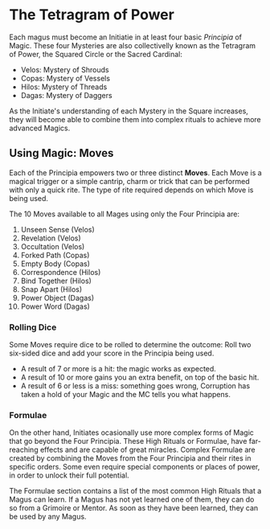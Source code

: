 # The Tetragram of Power

Each magus must become an Initiatie in at least four basic _Principia_ of Magic. 
These four Mysteries are also collectivelly known as the Tetragram of Power, the Squared Circle or the Sacred Cardinal:

- Velos: Mystery of Shrouds
- Copas: Mystery of Vessels
- Hilos: Mystery of Threads 
- Dagas: Mystery of Daggers

As the Initiate's understanding of each Mystery in the Square increases, they will become able to combine them into complex rituals to achieve more advanced Magics.


## Using Magic: Moves

Each of the Principia empowers two or three distinct __Moves__. 
Each Move is a magical trigger or a simple cantrip, charm or trick that can be performed with only a quick rite. 
The type of rite required depends on which Move is being used. 

The 10 Moves available to all Mages using only the Four Principia are:

1. Unseen Sense (Velos)
1. Revelation (Velos)
1. Occultation (Velos)
1. Forked Path (Copas)
1. Empty Body (Copas)
1. Correspondence (Hilos)
1. Bind Together (Hilos)
1. Snap Apart (Hilos)
1. Power Object (Dagas)
1. Power Word (Dagas)


### Rolling Dice

Some Moves require dice to be rolled to determine the outcome: Roll two six-sided dice and add your score in the Principia being used.

* A result of 7 or more is a hit: the magic works as expected. 
* A result of 10 or more gains you an extra benefit, on top of the basic hit.
* A result of 6 or less is a miss: something goes wrong, Corruption has taken a hold of your Magic and the MC tells you what happens.


### Formulae

On the other hand, Initiates ocasionally use more complex forms of Magic that go beyond the Four Principia. 
These High Rituals or Formulae, have far-reaching effects and are capable of great miracles. 
Complex Formulae are created by combining the Moves from the Four Principia and their rites in specific orders. 
Some even require special components or places of power, in order to unlock their full potential. 

The Formulae section contains a list of the most common High Rituals that a Magus can learn. 
If a Magus has not yet learned one of them, they can do so from a Grimoire or Mentor. 
As soon as they have been learned, they can be used by any Magus. 
